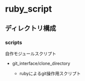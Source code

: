 # ruby_script

## ディレクトリ構成

### scripts

自作モジュールスクリプト

- git_interface/clone_directory

	- rubyによるgit操作用スクリプト
